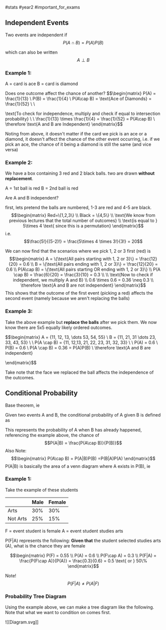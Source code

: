 #stats #year2 #important_for_exams 

## Independent Events

Two events are independent if 
$$P(A\cap B) = P(A)P(B)$$

which can also be written
$$A \perp B$$

### Example 1:

A = card is ace
B = card is diamond

Does one outcome affect the chance of another?
$$\begin{matrix}
P(A) = \frac{1}{13} \\
P(B) = \frac{1}{4} \\
P(A\cap B) = \text{Ace of Diamonds} = \frac{1}{52} \\ \\

\text{To check for independence, multiply and check if equal to intersection probability} \\
 \\
\frac{1}{13} \times \frac{1}{4} = \frac{1}{52} = P(A\cap B) \\
\therefore \text{A and B are Independent}
\end{matrix}$$

Noting from above, it doesn't matter if the card we pick is an ace or a diamond, it doesn't affect the chance of the other event occurring, i.e. if we pick an ace, the chance of it being a diamond is still the same (and vice versa)

### Example 2:

We have a box containing 3 red and 2 black balls. two are drawn **without replacement**.

A = 1st ball is red
B = 2nd ball is red

Are A and B independent?

first, lets pretend the balls are numbered, 1-3 are red and 4-5 are black.
$$\begin{matrix}
Red=\{1,2,3\} \\
Black = \{4,5\} \\
\text{We know from previous lectures that the total number of outcomes} \\
\text{is equal to } 5\times 4 \text{ since this is a permutation}
\end{matrix}$$
i.e.
$$\frac{5!}{(5-2)!} = \frac{5\times 4 \times 3!}{3!} = 20$$

We can now find that the scenarios where we pick 1, 2 or 3 first (red) is 
$$\begin{matrix}
A = \{\text{All pairs starting with 1, 2 or 3}\} = \frac{12}{20} = 0.6 \\
B = \{\text{All pairs ending with 1, 2 or 3}\} = \frac{12}{20} = 0.6 \\
P(A\cap B) = \{\text{All pairs starting OR ending with 1, 2 or 3}\} \\
P(A \cap B) = \frac{6}{20} = \frac{3}{10} = 0.3 \\
 \\
\text{Now to check if independent, we multiply A and B} \\
0.6 \times 0.6 = 0.36 \neq 0.3 \\
\therefore \text{A and B are not independent}
\end{matrix}$$
This shows that the outcome of the first event (picking a red) affects the second event (namely because we aren't replacing the balls)

### Example 3:

Take the above example but **replace the balls** after we pick them. We now know there are 5x5 equally likely ordered outcomes.

$$\begin{matrix}
A = \{11, 12, 13, \dots 53, 54, 55\} \\
B = \{11, 21, 31 \dots 23, 33, 43, 53\} \\ \\
P(A \cap B) = \{11, 12,13, 21, 22, 23, 31, 32, 33\} \\ \\
P(A) = 0.6 \\
P(B) = 0.6 \\
P(A \cap B) = 0.36 = P(A)P(B) \\
\therefore \text{A and B are independent}

\end{matrix}$$

Take note that the face we replaced the ball affects the independence of the outcomes.

## Conditional Probability

Base theorem, ie


Given two events A and B, the conditional probability of A given B is defined as

This represents the probability of A when B has already happened, referencing the example above, the chance of 
$$P(A|B) = \frac{P(A\cap B)}{P(B)}$$
Also Note:
$$\begin{matrix}
P(A\cap B) = P(A|B)P(B) =P(B|A)P(A)
\end{matrix}$$
P(A|B) is basically the area of a venn diagram where A exists in P(B), ie

### Example 1:

Take the example of these students

|          | Male | Female |
| -------- | ---- | ------ |
| Arts     | 30%  | 30%    |
| Not Arts | 25%  | 15%    |
F = event student is female
A = event student studies arts

P(F|A) represents the following:
**Given that** the student selected studies arts (A), what is the chance they are female

$$\begin{matrix}
P(F) = 0.55 \\
P(A) = 0.6 \\
P(F\cap A) = 0.3 \\
P(F|A) = \frac{P(F\cap A)}{P(A)} = \frac{0.3}{0.6} = 0.5 \text{ or } 50\%
\end{matrix}$$

Note! $$P(F|A) \neq P(A|F)$$
### Probability Tree Diagram

Using the example above, we can make a tree diagram like the following. Note that what we want to condition on comes first.

![[Diagram.svg]]